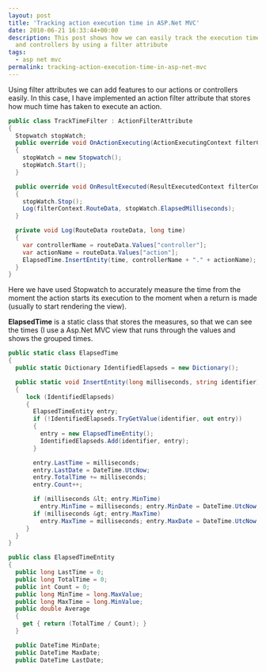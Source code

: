 ```yaml
---
layout: post
title: 'Tracking action execution time in ASP.Net MVC'
date: 2010-06-21 16:33:44+00:00
description: This post shows how we can easily track the execution times of our actions
  and controllers by using a filter attribute
tags:
  - asp net mvc
permalink: tracking-action-execution-time-in-asp-net-mvc
---
```


Using filter attributes we can add features to our actions or controllers easily. In this case, I have implemented an action filter attribute that stores how much time has taken to execute an action.

<!-- more -->
```csharp
public class TrackTimeFilter : ActionFilterAttribute
{
  Stopwatch stopWatch;
  public override void OnActionExecuting(ActionExecutingContext filterContext)
  {
    stopWatch = new Stopwatch();
    stopWatch.Start();
  }

  public override void OnResultExecuted(ResultExecutedContext filterContext)
  {
    stopWatch.Stop();
    Log(filterContext.RouteData, stopWatch.ElapsedMilliseconds);
  }

  private void Log(RouteData routeData, long time)
  {
    var controllerName = routeData.Values["controller"];
    var actionName = routeData.Values["action"];
    ElapsedTime.InsertEntity(time, controllerName + "." + actionName);
  }
}
```

Here we have used Stopwatch to accurately measure the time from the moment the action starts its execution to the moment when a return is made (usually to start rendering the view).

**ElapsedTime** is a static class that stores the measures, so that we can see the times (I use a Asp.Net MVC view that runs through the values and shows the grouped times.

```csharp
public static class ElapsedTime
{
  public static Dictionary IdentifiedElapseds = new Dictionary();

  public static void InsertEntity(long milliseconds, string identifier)
  {
     lock (IdentifiedElapseds)
     {
       ElapsedTimeEntity entry;
       if (!IdentifiedElapseds.TryGetValue(identifier, out entry))
       {
         entry = new ElapsedTimeEntity();
         IdentifiedElapseds.Add(identifier, entry);
       }

       entry.LastTime = milliseconds;
       entry.LastDate = DateTime.UtcNow;
       entry.TotalTime += milliseconds;
       entry.Count++;

       if (milliseconds &lt; entry.MinTime)
         entry.MinTime = milliseconds; entry.MinDate = DateTime.UtcNow;
       if (milliseconds &gt; entry.MaxTime)
         entry.MaxTime = milliseconds; entry.MaxDate = DateTime.UtcNow;
     }
  }
}

public class ElapsedTimeEntity
{
  public long LastTime = 0;
  public long TotalTime = 0;
  public int Count = 0;
  public long MinTime = long.MaxValue;
  public long MaxTime = long.MinValue;
  public double Average
  {
    get { return (TotalTime / Count); }
  }

  public DateTime MinDate;
  public DateTime MaxDate;
  public DateTime LastDate;
```
